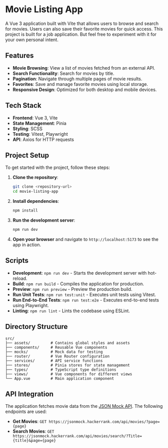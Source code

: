 # Movie Listing App

A Vue 3 application built with Vite that allows users to browse and search for movies. Users can also save their favorite movies for quick access. This project is built for a job application. But feel free to experiment with it for your own personal intent.

## Features

- **Movie Browsing**: View a list of movies fetched from an external API.
- **Search Functionality**: Search for movies by title.
- **Pagination**: Navigate through multiple pages of movie results.
- **Favorites**: Save and manage favorite movies using local storage.
- **Responsive Design**: Optimized for both desktop and mobile devices.

## Tech Stack

- **Frontend**: Vue 3, Vite
- **State Management**: Pinia
- **Styling**: SCSS
- **Testing**: Vitest, Playwright
- **API**: Axios for HTTP requests

## Project Setup

To get started with the project, follow these steps:

1. **Clone the repository**:
   ```sh
   git clone <repository-url>
   cd movie-listing-app
   ```

2. **Install dependencies**:
   ```sh
   npm install
   ```

3. **Run the development server**:
   ```sh
   npm run dev
   ```

4. **Open your browser** and navigate to `http://localhost:5173` to see the app in action.

## Scripts

- **Development**: `npm run dev` - Starts the development server with hot-reload.
- **Build**: `npm run build` - Compiles the application for production.
- **Preview**: `npm run preview` - Preview the production build.
- **Run Unit Tests**: `npm run test:unit` - Executes unit tests using Vitest.
- **Run End-to-End Tests**: `npm run test:e2e` - Executes end-to-end tests using Playwright.
- **Linting**: `npm run lint` - Lints the codebase using ESLint.

## Directory Structure
```
src/
├── assets/         # Contains global styles and assets
├── components/     # Reusable Vue components
├── mocks/          # Mock data for testing
├── router/         # Vue Router configuration
├── services/       # API service functions
├── stores/         # Pinia stores for state management
├── types/          # TypeScript type definitions
├── views/          # Vue components for different views
└── App.vue         # Main application component
```

## API Integration

The application fetches movie data from the [JSON Mock API](https://jsonmock.hackerrank.com/api/movies). The following endpoints are used:

- **Get Movies**: `GET https://jsonmock.hackerrank.com/api/movies/?page={page}`
- **Search Movies**: `GET https://jsonmock.hackerrank.com/api/movies/search/?Title={title}&page={page}`
